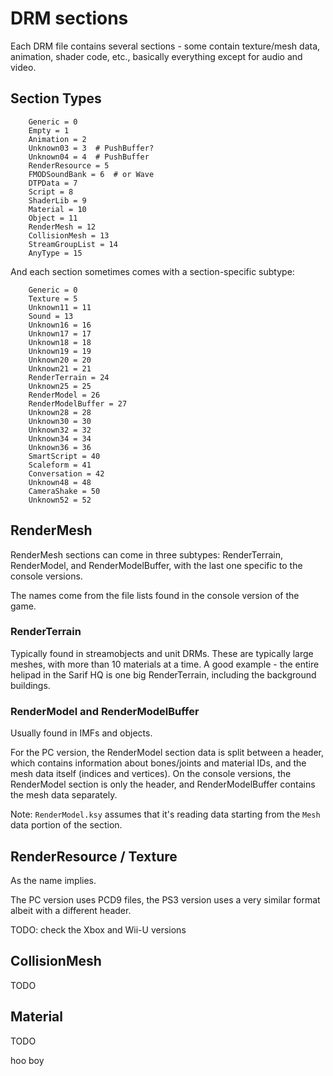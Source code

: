 # DRM sections

Each DRM file contains several sections - some contain texture/mesh data, animation, shader code, etc., basically everything except for audio and video. 

## Section Types

```
    Generic = 0
    Empty = 1
    Animation = 2
    Unknown03 = 3  # PushBuffer?
    Unknown04 = 4  # PushBuffer
    RenderResource = 5
    FMODSoundBank = 6  # or Wave
    DTPData = 7
    Script = 8
    ShaderLib = 9
    Material = 10
    Object = 11
    RenderMesh = 12
    CollisionMesh = 13
    StreamGroupList = 14
    AnyType = 15
```

And each section sometimes comes with a section-specific subtype:

```
    Generic = 0 
    Texture = 5
    Unknown11 = 11
    Sound = 13
    Unknown16 = 16
    Unknown17 = 17
    Unknown18 = 18
    Unknown19 = 19
    Unknown20 = 20
    Unknown21 = 21
    RenderTerrain = 24
    Unknown25 = 25
    RenderModel = 26
    RenderModelBuffer = 27 
    Unknown28 = 28
    Unknown30 = 30
    Unknown32 = 32
    Unknown34 = 34
    Unknown36 = 36
    SmartScript = 40
    Scaleform = 41
    Conversation = 42
    Unknown48 = 48  
    CameraShake = 50
    Unknown52 = 52  
```


## RenderMesh

RenderMesh sections can come in three subtypes: RenderTerrain, RenderModel, and RenderModelBuffer, with the last one specific to the console versions.

The names come from the file lists found in the console version of the game.

### RenderTerrain 

Typically found in streamobjects and unit DRMs. These are typically large meshes, with more than 10 materials at a time. A good example - the entire helipad in the Sarif HQ is one big RenderTerrain, including the background buildings.

### RenderModel and RenderModelBuffer

Usually found in IMFs and objects. 

For the PC version, the RenderModel section data is split between a header, which contains information about bones/joints and material IDs, and the mesh data itself (indices and vertices). On the console versions, the RenderModel section is only the header, and RenderModelBuffer contains the mesh data separately.

Note: `RenderModel.ksy` assumes that it's reading data starting from the `Mesh` data portion of the section.

## RenderResource / Texture

As the name implies.

The PC version uses PCD9 files, the PS3 version uses a very similar format albeit with a different header.

TODO: check the Xbox and Wii-U versions

## CollisionMesh

TODO

## Material

TODO 

hoo boy
